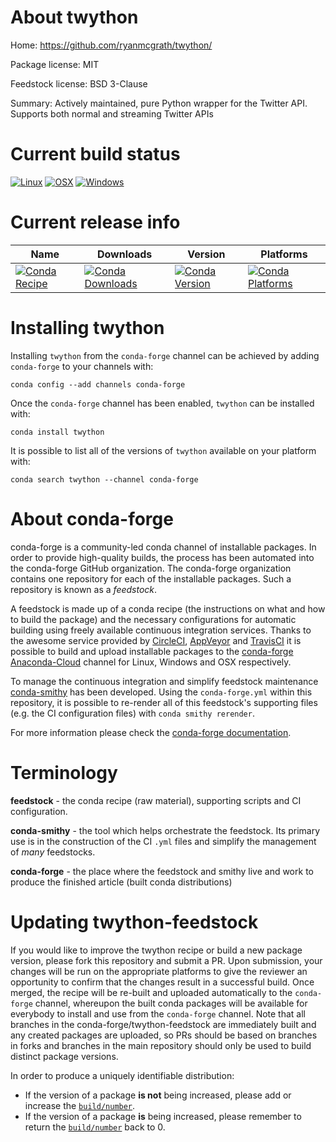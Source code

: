 About twython
=============

Home: https://github.com/ryanmcgrath/twython/

Package license: MIT

Feedstock license: BSD 3-Clause

Summary: Actively maintained, pure Python wrapper for the     Twitter API. Supports both normal and streaming Twitter APIs



Current build status
====================

[![Linux](https://img.shields.io/circleci/project/github/conda-forge/twython-feedstock/master.svg?label=Linux)](https://circleci.com/gh/conda-forge/twython-feedstock)
[![OSX](https://img.shields.io/travis/conda-forge/twython-feedstock/master.svg?label=macOS)](https://travis-ci.org/conda-forge/twython-feedstock)
[![Windows](https://img.shields.io/appveyor/ci/conda-forge/twython-feedstock/master.svg?label=Windows)](https://ci.appveyor.com/project/conda-forge/twython-feedstock/branch/master)

Current release info
====================

| Name | Downloads | Version | Platforms |
| --- | --- | --- | --- |
| [![Conda Recipe](https://img.shields.io/badge/recipe-twython-green.svg)](https://anaconda.org/conda-forge/twython) | [![Conda Downloads](https://img.shields.io/conda/dn/conda-forge/twython.svg)](https://anaconda.org/conda-forge/twython) | [![Conda Version](https://img.shields.io/conda/vn/conda-forge/twython.svg)](https://anaconda.org/conda-forge/twython) | [![Conda Platforms](https://img.shields.io/conda/pn/conda-forge/twython.svg)](https://anaconda.org/conda-forge/twython) |

Installing twython
==================

Installing `twython` from the `conda-forge` channel can be achieved by adding `conda-forge` to your channels with:

```
conda config --add channels conda-forge
```

Once the `conda-forge` channel has been enabled, `twython` can be installed with:

```
conda install twython
```

It is possible to list all of the versions of `twython` available on your platform with:

```
conda search twython --channel conda-forge
```


About conda-forge
=================

conda-forge is a community-led conda channel of installable packages.
In order to provide high-quality builds, the process has been automated into the
conda-forge GitHub organization. The conda-forge organization contains one repository
for each of the installable packages. Such a repository is known as a *feedstock*.

A feedstock is made up of a conda recipe (the instructions on what and how to build
the package) and the necessary configurations for automatic building using freely
available continuous integration services. Thanks to the awesome service provided by
[CircleCI](https://circleci.com/), [AppVeyor](http://www.appveyor.com/)
and [TravisCI](https://travis-ci.org/) it is possible to build and upload installable
packages to the [conda-forge](https://anaconda.org/conda-forge)
[Anaconda-Cloud](http://docs.anaconda.org/) channel for Linux, Windows and OSX respectively.

To manage the continuous integration and simplify feedstock maintenance
[conda-smithy](http://github.com/conda-forge/conda-smithy) has been developed.
Using the ``conda-forge.yml`` within this repository, it is possible to re-render all of
this feedstock's supporting files (e.g. the CI configuration files) with ``conda smithy rerender``.

For more information please check the [conda-forge documentation](https://conda-forge.org/docs/).

Terminology
===========

**feedstock** - the conda recipe (raw material), supporting scripts and CI configuration.

**conda-smithy** - the tool which helps orchestrate the feedstock.
                   Its primary use is in the construction of the CI ``.yml`` files
                   and simplify the management of *many* feedstocks.

**conda-forge** - the place where the feedstock and smithy live and work to
                  produce the finished article (built conda distributions)


Updating twython-feedstock
==========================

If you would like to improve the twython recipe or build a new
package version, please fork this repository and submit a PR. Upon submission,
your changes will be run on the appropriate platforms to give the reviewer an
opportunity to confirm that the changes result in a successful build. Once
merged, the recipe will be re-built and uploaded automatically to the
`conda-forge` channel, whereupon the built conda packages will be available for
everybody to install and use from the `conda-forge` channel.
Note that all branches in the conda-forge/twython-feedstock are
immediately built and any created packages are uploaded, so PRs should be based
on branches in forks and branches in the main repository should only be used to
build distinct package versions.

In order to produce a uniquely identifiable distribution:
 * If the version of a package **is not** being increased, please add or increase
   the [``build/number``](http://conda.pydata.org/docs/building/meta-yaml.html#build-number-and-string).
 * If the version of a package **is** being increased, please remember to return
   the [``build/number``](http://conda.pydata.org/docs/building/meta-yaml.html#build-number-and-string)
   back to 0.